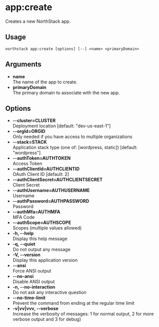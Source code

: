 # app:create

Creates a new NorthStack app.

## Usage
`northstack app:create [options] [--] <name> <primaryDomain>`

## Arguments
* **name**  
  The name of the app to create.
* **primaryDomain**  
  The primary domain to associate with the new app.

## Options
* **--cluster=CLUSTER**  
  Deployment location [default: "dev-us-east-1"]
* **--orgId=ORGID**  
  Only needed if you have access to multiple organizations
* **--stack=STACK**  
  Application stack type (one of: [wordpress, static]) [default: "wordpress"]
* **--authToken=AUTHTOKEN**  
  Access Token
* **--authClientId=AUTHCLIENTID**  
  OAuth Client ID [default: 2]
* **--authClientSecret=AUTHCLIENTSECRET**  
  Client Secret
* **--authUsername=AUTHUSERNAME**  
  Username
* **--authPassword=AUTHPASSWORD**  
  Password
* **--authMfa=AUTHMFA**  
  MFA Code
* **--authScope=AUTHSCOPE**  
  Scopes (multiple values allowed)
* **-h, --help**  
  Display this help message
* **-q, --quiet**  
  Do not output any message
* **-V, --version**  
  Display this application version
* **--ansi**  
  Force ANSI output
* **--no-ansi**  
  Disable ANSI output
* **-n, --no-interaction**  
  Do not ask any interactive question
* **--no-time-limit**  
  Prevent the command from ending at the regular time limit
* **-v|vv|vvv, --verbose**  
  Increase the verbosity of messages: 1 for normal output, 2 for more verbose output and 3 for debug)